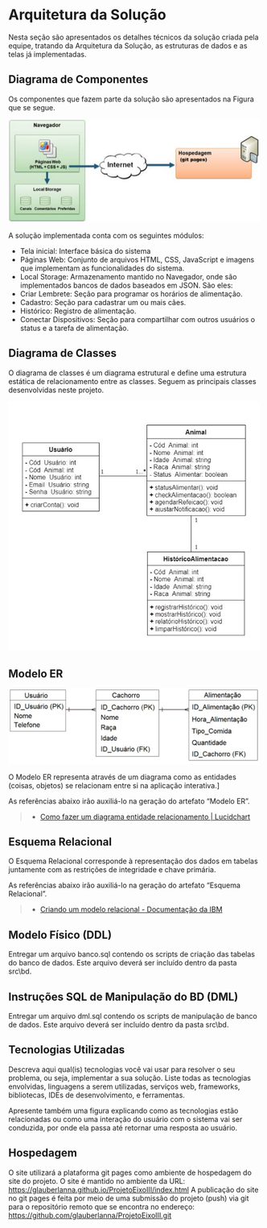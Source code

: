 # Arquitetura da Solução

Nesta seção são apresentados os detalhes técnicos da solução criada pela equipe, tratando da Arquitetura da Solução, as estruturas de dados e as telas já implementadas.

## Diagrama de Componentes

Os componentes que fazem parte da solução são apresentados na Figura que se segue.

<img src="img/arqSolucao.jpg" width="500">

A solução implementada conta com os seguintes módulos:
* Tela inicial: Interface básica do sistema
* Páginas Web: Conjunto de arquivos HTML, CSS, JavaScript e imagens que implementam as funcionalidades do sistema.
* Local Storage: Armazenamento mantido no Navegador, onde são implementados bancos de dados baseados em JSON. São eles:
* Criar Lembrete: Seção para programar os horários de alimentação.
* Cadastro: Seção para cadastrar um ou mais cães.
* Histórico: Registro de alimentação.
* Conectar Dispositivos: Seção para compartilhar com outros usuários o status e a tarefa de alimentação.

## Diagrama de Classes

O diagrama de classes é um diagrama estrutural e define uma estrutura estática de relacionamento entre as classes. Seguem as principais classes desenvolvidas neste projeto.

<img src="img/diagramaClasses 001.jpg" width="500">

## Modelo ER

<img src="img/Esquema Relacional.jpg" width="500">

O Modelo ER representa através de um diagrama como as entidades (coisas, objetos) se relacionam entre si na aplicação interativa.]

As referências abaixo irão auxiliá-lo na geração do artefato “Modelo ER”.

> - [Como fazer um diagrama entidade relacionamento | Lucidchart](https://www.lucidchart.com/pages/pt/como-fazer-um-diagrama-entidade-relacionamento)

## Esquema Relacional

O Esquema Relacional corresponde à representação dos dados em tabelas juntamente com as restrições de integridade e chave primária.
 
As referências abaixo irão auxiliá-lo na geração do artefato “Esquema Relacional”.

> - [Criando um modelo relacional - Documentação da IBM](https://www.ibm.com/docs/pt-br/cognos-analytics/10.2.2?topic=designer-creating-relational-model)

## Modelo Físico (DDL)

Entregar um arquivo banco.sql contendo os scripts de criação das tabelas do banco de dados. Este arquivo deverá ser incluído dentro da pasta src\bd.

## Instruções SQL de Manipulação do BD (DML)

Entregar um arquivo dml.sql contendo os scripts de manipulação de banco de dados. Este arquivo deverá ser incluído dentro da pasta src\bd.

## Tecnologias Utilizadas

Descreva aqui qual(is) tecnologias você vai usar para resolver o seu problema, ou seja, implementar a sua solução. Liste todas as tecnologias envolvidas, linguagens a serem utilizadas, serviços web, frameworks, bibliotecas, IDEs de desenvolvimento, e ferramentas.

Apresente também uma figura explicando como as tecnologias estão relacionadas ou como uma interação do usuário com o sistema vai ser conduzida, por onde ela passa até retornar uma resposta ao usuário.

## Hospedagem

O site utilizará a plataforma git pages como ambiente de hospedagem do site do projeto. O site é mantido no ambiente da URL:
https://glauberlanna.github.io/ProjetoEixoIII/index.html
A publicação do site no git pages é feita por meio de uma submissão do projeto (push) via git para o repositório remoto que se encontra no endereço:
https://github.com/glauberlanna/ProjetoEixoIII.git
